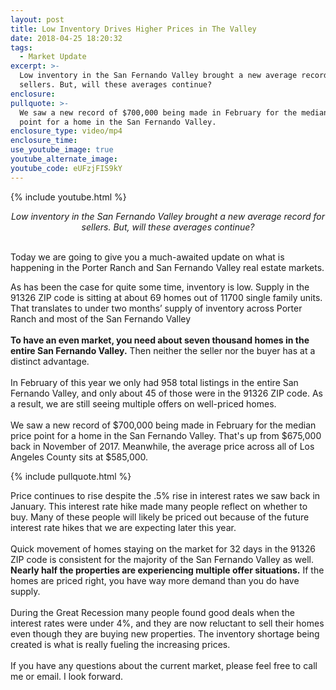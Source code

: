 ```yaml
---
layout: post
title: Low Inventory Drives Higher Prices in The Valley
date: 2018-04-25 18:20:32
tags:
  - Market Update
excerpt: >-
  Low inventory in the San Fernando Valley brought a new average record for
  sellers. But, will these averages continue?
enclosure:
pullquote: >-
  We saw a new record of $700,000 being made in February for the median price
  point for a home in the San Fernando Valley.
enclosure_type: video/mp4
enclosure_time:
use_youtube_image: true
youtube_alternate_image:
youtube_code: eUFzjFIS9kY
---
```


{% include youtube.html %}

<center><em>Low inventory in the San Fernando Valley brought a new average record for sellers. But, will these averages continue?</em></center>

<center>&nbsp;</center>

Today we are going to give you a much-awaited update on what is happening in the Porter Ranch and San Fernando Valley real estate markets.

As has been the case for quite some time, inventory is low. Supply in the 91326 ZIP code is sitting at about 69 homes out of 11700 single family units. That translates to under two months’ supply of inventory across Porter Ranch and most of the San Fernando Valley<br> <br>**To have an even market, you need about seven thousand homes in the entire San Fernando Valley.** Then neither the seller nor the buyer has at a distinct advantage.<br> <br>In February of this year we only had 958 total listings in the entire San Fernando Valley, and only about 45 of those were in the 91326 ZIP code. As a result, we are still seeing multiple offers on well-priced homes.<br> <br>We saw a new record of $700,000 being made in February for the median price point for a home in the San Fernando Valley. That's up from $675,000 back in November of 2017. Meanwhile, the average price across all of Los Angeles County sits at $585,000.

{% include pullquote.html %}

Price continues to rise despite the .5% rise in interest rates we saw back in January. This interest rate hike made many people reflect on whether to buy. Many of these people will likely be priced out because of the future interest rate hikes that we are expecting later this year.<br> <br>Quick movement of homes staying on the market for 32 days in the 91326 ZIP code is consistent for the majority of the San Fernando Valley as well. **Nearly half the properties are experiencing multiple offer situations.** If the homes are priced right, you have way more demand than you do have supply.<br> <br>During the Great Recession many people found good deals when the interest rates were under 4%, and they are now reluctant to sell their homes even though they are buying new properties. The inventory shortage being created is what is really fueling the increasing prices.<br> <br>If you have any questions about the current market, please feel free to call me or email. I look forward.<br>